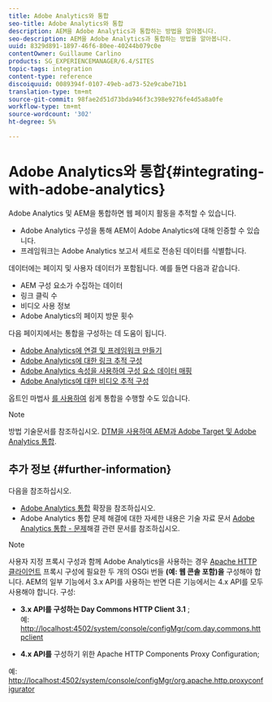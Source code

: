 ```yaml
---
title: Adobe Analytics와 통합
seo-title: Adobe Analytics와 통합
description: AEM을 Adobe Analytics과 통합하는 방법을 알아봅니다.
seo-description: AEM을 Adobe Analytics과 통합하는 방법을 알아봅니다.
uuid: 8329d891-1897-46f6-80ee-40244b079c0e
contentOwner: Guillaume Carlino
products: SG_EXPERIENCEMANAGER/6.4/SITES
topic-tags: integration
content-type: reference
discoiquuid: 0089394f-0107-49eb-ad73-52e9cabe71b1
translation-type: tm+mt
source-git-commit: 98fae2d51d73bda946f3c398e9276fe4d5a8a0fe
workflow-type: tm+mt
source-wordcount: '302'
ht-degree: 5%

---
```



# Adobe Analytics와 통합{#integrating-with-adobe-analytics}

Adobe Analytics 및 AEM을 통합하면 웹 페이지 활동을 추적할 수 있습니다.

* Adobe Analytics 구성을 통해 AEM이 Adobe Analytics에 대해 인증할 수 있습니다.
* 프레임워크는 Adobe Analytics 보고서 세트로 전송된 데이터를 식별합니다.

데이터에는 페이지 및 사용자 데이터가 포함됩니다. 예를 들면 다음과 같습니다.

* AEM 구성 요소가 수집하는 데이터
* 링크 클릭 수
* 비디오 사용 정보
* Adobe Analytics의 페이지 방문 횟수

다음 페이지에서는 통합을 구성하는 데 도움이 됩니다.

* [Adobe Analytics에 연결 및 프레임워크 만들기](/help/sites-administering/adobeanalytics-connect.md)
* [Adobe Analytics에 대한 링크 추적 구성](/help/sites-administering/adobeanalytics-link.md)
* [Adobe Analytics 속성을 사용하여 구성 요소 데이터 매핑](/help/sites-administering/adobeanalytics-mapping.md)
* [Adobe Analytics에 대한 비디오 추적 구성](/help/sites-administering/adobeanalytics-video.md)

옵트인 마법사 [를 사용하여](/help/sites-administering/opt-in.md) 쉽게 통합을 수행할 수도 있습니다.

>[!NOTE]
>
>방법 기술문서를 참조하십시오. [DTM을 사용하여 AEM과 Adobe Target 및 Adobe Analytics 통합](https://helpx.adobe.com/experience-manager/using/integrate-digital-marketing-solutions.html).

## 추가 정보 {#further-information}

다음을 참조하십시오.

* [Adobe Analytics 통합](/help/sites-developing/extending-analytics.md) 확장을 참조하십시오.
* Adobe Analytics 통합 문제 해결에 대한 자세한 내용은 기술 자료 문서 [Adobe Analytics 통합 - 문제](https://helpx.adobe.com/experience-manager/kb/sitecatalystintegrationtroubleshooting.html)해결 관련 문서를 참조하십시오.

>[!NOTE]
>
>사용자 지정 프록시 구성과 함께 Adobe Analytics을 사용하는 경우 [Apache HTTP 클라이언트](/help/sites-deploying/configuring-osgi.md) 프록시 구성에 필요한 두 개의 OSGi 번들 **(예: 웹 콘솔 포함)을** 구성해야 합니다. AEM의 일부 기능에서 3.x API를 사용하는 반면 다른 기능에서는 4.x API를 모두 사용해야 합니다. 구성:
>
>* **3.x API를 구성하는 Day Commons HTTP Client 3.1** ;\
   >  예: [http://localhost:4502/system/console/configMgr/com.day.commons.httpclient](http://localhost:4502/system/console/configMgr/com.day.commons.httpclient)
   >
   >
* **4.x API를** 구성하기 위한 Apache HTTP Components Proxy Configuration;
>
>  
예: [http://localhost:4502/system/console/configMgr/org.apache.http.proxyconfigurator](http://localhost:4502/system/console/configMgr/org.apache.http.proxyconfigurator)

